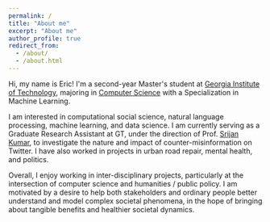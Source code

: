 ```yaml
---
permalink: /
title: "About me"
excerpt: "About me"
author_profile: true
redirect_from: 
  - /about/
  - /about.html
---
```


Hi, my name is Eric! I'm a second-year Master's student at [Georgia Institute of Technology](https://www.gatech.edu/), majoring in [Computer Science](https://www.cc.gatech.edu/) with a Specialization in Machine Learning.

I am interested in computational social science, natural language processing, machine learning, and data science. I am currently serving as a Graduate Research Assistant at GT, under the direction of Prof. [Srijan Kumar](https://faculty.cc.gatech.edu/~srijan/), to investigate the nature and impact of counter-misinformation on Twitter. I have also worked in projects in urban road repair, mental health, and politics.

Overall, I enjoy working in inter-disciplinary projects, particularly at the intersection of computer science and humanities / public policy. I am motivated by a desire to help both stakeholders and ordinary people better understand and model complex societal phenomena, in the hope of bringing about tangible benefits and healthier societal dynamics.